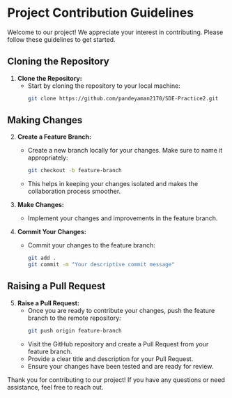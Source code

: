 # Project Contribution Guidelines

Welcome to our project! We appreciate your interest in contributing. Please follow these guidelines to get started.

## Cloning the Repository

1. **Clone the Repository:**
   - Start by cloning the repository to your local machine:
     ```bash
     git clone https://github.com/pandeyaman2170/SDE-Practice2.git
     ```

## Making Changes

2. **Create a Feature Branch:**
   - Create a new branch locally for your changes. Make sure to name it appropriately:
     ```bash
     git checkout -b feature-branch
     ```
   - This helps in keeping your changes isolated and makes the collaboration process smoother.

3. **Make Changes:**
   - Implement your changes and improvements in the feature branch.

4. **Commit Your Changes:**
   - Commit your changes to the feature branch:
     ```bash
     git add .
     git commit -m "Your descriptive commit message"
     ```

## Raising a Pull Request

5. **Raise a Pull Request:**
   - Once you are ready to contribute your changes, push the feature branch to the remote repository:
     ```bash
     git push origin feature-branch
     ```
   - Visit the GitHub repository and create a Pull Request from your feature branch.
   - Provide a clear title and description for your Pull Request.
   - Ensure your changes have been tested and are ready for review.

Thank you for contributing to our project! If you have any questions or need assistance, feel free to reach out.
